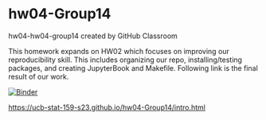 # hw04-Group14
hw04-hw04-group14 created by GitHub Classroom

This homework expands on HW02 which focuses on improving our reproducibility skill. This includes organizing our repo, installing/testing packages, and creating JupyterBook and Makefile. Following link is the final result of our work. 


[![Binder](https://mybinder.org/badge_logo.svg)](https://mybinder.org/v2/gh/UCB-stat-159-s23/hw04-Group14/HEAD?labpath=LOSC_Event_tutorial.ipynb)

https://ucb-stat-159-s23.github.io/hw04-Group14/intro.html
